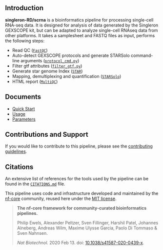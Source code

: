 ## Introduction

**singleron-RD/scrna** is a bioinformatics pipeline for processing single-cell RNA-seq data. It is designed for analysis of data generated by the Singleron GEXSCOPE kit, but can be adapted to analyze single-cell RNAseq data from other platforms.
It takes a samplesheet and FASTQ files as input, performs the following steps:

- Read QC ([`FastQC`](https://www.bioinformatics.babraham.ac.uk/projects/fastqc/))
- Auto-detect GEXSCOPE protocols and generate STARSolo command-line arguments ([`protocol_cmd.py`](./bin/protocol_cmd.py))
- Filter gtf attributes ([`filter_gtf.py`](./bin/filter_gtf.py))
- Generate star genome Index ([`STAR`](https://github.com/alexdobin/STAR/))
- Mapping, demultiplexing and quantification ([`STARSolo`](https://github.com/alexdobin/STAR/blob/master/docs/STARsolo.md))
- HTML report ([`MultiQC`](http://multiqc.info/))

## Documents

- [Quick Start](./docs/quickstart.md)
- [Usage](./docs/usage.md)
- [Parameters](./docs/parameters.md)

## Contributions and Support

If you would like to contribute to this pipeline, please see the [contributing guidelines](.github/CONTRIBUTING.md).

## Citations

An extensive list of references for the tools used by the pipeline can be found in the [`CITATIONS.md`](CITATIONS.md) file.

This pipeline uses code and infrastructure developed and maintained by the [nf-core](https://nf-co.re) community, reused here under the [MIT license](https://github.com/nf-core/tools/blob/master/LICENSE).

> **The nf-core framework for community-curated bioinformatics pipelines.**
>
> Philip Ewels, Alexander Peltzer, Sven Fillinger, Harshil Patel, Johannes Alneberg, Andreas Wilm, Maxime Ulysse Garcia, Paolo Di Tommaso & Sven Nahnsen.
>
> _Nat Biotechnol._ 2020 Feb 13. doi: [10.1038/s41587-020-0439-x](https://dx.doi.org/10.1038/s41587-020-0439-x).
